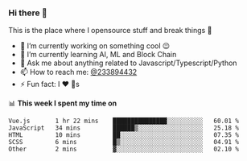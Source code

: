 ### Hi there 👋

<!--
**a233894432/a233894432** is a ✨ _special_ ✨ repository because its `README.md` (this file) appears on your GitHub profile.

Here are some ideas to get you started:

- 🔭 I’m currently working on ...
- 🌱 I’m currently learning ...
- 👯 I’m looking to collaborate on ...
- 🤔 I’m looking for help with ...
- 💬 Ask me about ...
- 📫 How to reach me: ...
- 😄 Pronouns: ...
- ⚡ Fun fact: ...
-->
 
 
This is the place where I opensource stuff and break things :rofl:

- 🔭 I’m currently working on something cool :wink:
- 🌱 I’m currently learning AI, ML and Block Chain
- 💬 Ask me about anything related to Javascript/Typescript/Python
- 📫 How to reach me: [@233894432](https://twitter.com/233894432)
- ⚡ Fun fact: I :heart: :dog:s

📊 **This week I spent my time on**
<!--START_SECTION:waka-->
```text
Vue.js       1 hr 22 mins    ███████████████░░░░░░░░░░   60.01 % 
JavaScript   34 mins         ██████▒░░░░░░░░░░░░░░░░░░   25.18 % 
HTML         10 mins         ██░░░░░░░░░░░░░░░░░░░░░░░   07.35 % 
SCSS         6 mins          █▒░░░░░░░░░░░░░░░░░░░░░░░   04.91 % 
Other        2 mins          ▓░░░░░░░░░░░░░░░░░░░░░░░░   02.10 % 
```
<!--END_SECTION:waka-->
